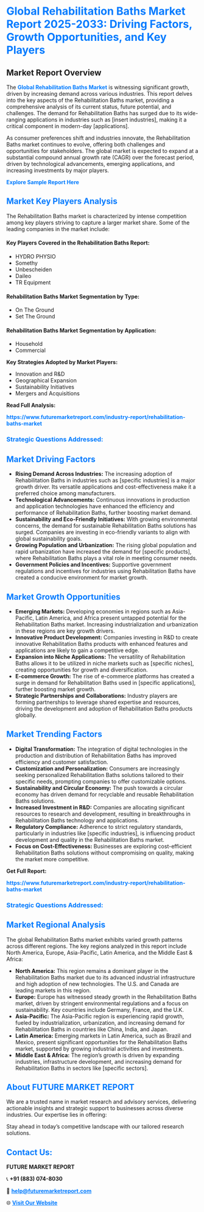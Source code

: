<h1 style="color: #007BFF;">Global Rehabilitation Baths Market Report 2025-2033: Driving Factors, Growth Opportunities, and Key Players</h1>

<section id="overview">
<h2>Market Report Overview</h2>
<p>The <a href="https://www.futuremarketreport.com/industry-report/rehabilitation-baths-market" style="color: #007BFF; text-decoration: none;"><strong>Global Rehabilitation Baths Market</strong></a> is witnessing significant growth, driven by increasing demand across various industries. This report delves into the key aspects of the Rehabilitation Baths market, providing a comprehensive analysis of its current status, future potential, and challenges. The demand for Rehabilitation Baths has surged due to its wide-ranging applications in industries such as [insert industries], making it a critical component in modern-day [applications].</p>
<p>As consumer preferences shift and industries innovate, the Rehabilitation Baths market continues to evolve, offering both challenges and opportunities for stakeholders. The global market is expected to expand at a substantial compound annual growth rate (CAGR) over the forecast period, driven by technological advancements, emerging applications, and increasing investments by major players.</p>
</section>

<section id="overview">
<p><a href="https://www.futuremarketreport.com/request-sample/reportId=90668" style="color: #007BFF; text-decoration: none;"><strong>Explore Sample Report Here</strong></a></p>
</section>

<section id="key-players">
<h2 style="color: #007BFF;">Market Key Players Analysis</h2>
<p>The Rehabilitation Baths market is characterized by intense competition among key players striving to capture a larger market share. Some of the leading companies in the market include:</p>
<h4>Key Players Covered in the Rehabilitation Baths Report:</h4>
<ul><li>HYDRO PHYSIO</li><li>Somethy</li><li>Unbescheiden</li><li>Daileo</li><li>TR Equipment</li></ul>
<h4>Rehabilitation Baths Market Segmentation by Type:</h4>
<ul><li>On The Ground</li><li>Set The Ground</li></ul>

<h4>Rehabilitation Baths Market Segmentation by Application:</h4>
<ul><li>Household</li><li>Commercial</li></ul>
<p><strong>Key Strategies Adopted by Market Players:</strong></p>
<ul>
<li>Innovation and R&D</li>
<li>Geographical Expansion</li>
<li>Sustainability Initiatives</li>
<li>Mergers and Acquisitions</li>
</ul>
</section>

<section>
<p><strong>Read Full Analysis: </strong></p><a href="https://www.futuremarketreport.com/industry-report/rehabilitation-baths-market" style="color: #007BFF; text-decoration: none;"><strong>https://www.futuremarketreport.com/industry-report/rehabilitation-baths-market</strong></a>
<h3 style="color: #007BFF;">Strategic Questions Addressed:</h3>
</section>

<section id="driving-factors">
<h2 style="color: #007BFF;">Market Driving Factors</h2>
<ul>
<li><strong>Rising Demand Across Industries:</strong> The increasing adoption of Rehabilitation Baths in industries such as [specific industries] is a major growth driver. Its versatile applications and cost-effectiveness make it a preferred choice among manufacturers.</li>
<li><strong>Technological Advancements:</strong> Continuous innovations in production and application technologies have enhanced the efficiency and performance of Rehabilitation Baths, further boosting market demand.</li>
<li><strong>Sustainability and Eco-Friendly Initiatives:</strong> With growing environmental concerns, the demand for sustainable Rehabilitation Baths solutions has surged. Companies are investing in eco-friendly variants to align with global sustainability goals.</li>
<li><strong>Growing Population and Urbanization:</strong> The rising global population and rapid urbanization have increased the demand for [specific products], where Rehabilitation Baths plays a vital role in meeting consumer needs.</li>
<li><strong>Government Policies and Incentives:</strong> Supportive government regulations and incentives for industries using Rehabilitation Baths have created a conducive environment for market growth.</li>
</ul>
</section>

<section id="growth-opportunities">
<h2 style="color: #007BFF;">Market Growth Opportunities</h2>
<ul>
<li><strong>Emerging Markets:</strong> Developing economies in regions such as Asia-Pacific, Latin America, and Africa present untapped potential for the Rehabilitation Baths market. Increasing industrialization and urbanization in these regions are key growth drivers.</li>
<li><strong>Innovative Product Development:</strong> Companies investing in R&D to create innovative Rehabilitation Baths products with enhanced features and applications are likely to gain a competitive edge.</li>
<li><strong>Expansion into Niche Applications:</strong> The versatility of Rehabilitation Baths allows it to be utilized in niche markets such as [specific niches], creating opportunities for growth and diversification.</li>
<li><strong>E-commerce Growth:</strong> The rise of e-commerce platforms has created a surge in demand for Rehabilitation Baths used in [specific applications], further boosting market growth.</li>
<li><strong>Strategic Partnerships and Collaborations:</strong> Industry players are forming partnerships to leverage shared expertise and resources, driving the development and adoption of Rehabilitation Baths products globally.</li>
</ul>
</section>

<section id="trending-factors">
<h2 style="color: #007BFF;">Market Trending Factors</h2>
<ul>
<li><strong>Digital Transformation:</strong> The integration of digital technologies in the production and distribution of Rehabilitation Baths has improved efficiency and customer satisfaction.</li>
<li><strong>Customization and Personalization:</strong> Consumers are increasingly seeking personalized Rehabilitation Baths solutions tailored to their specific needs, prompting companies to offer customizable options.</li>
<li><strong>Sustainability and Circular Economy:</strong> The push towards a circular economy has driven demand for recyclable and reusable Rehabilitation Baths solutions.</li>
<li><strong>Increased Investment in R&D:</strong> Companies are allocating significant resources to research and development, resulting in breakthroughs in Rehabilitation Baths technology and applications.</li>
<li><strong>Regulatory Compliance:</strong> Adherence to strict regulatory standards, particularly in industries like [specific industries], is influencing product development and quality in the Rehabilitation Baths market.</li>
<li><strong>Focus on Cost-Effectiveness:</strong> Businesses are exploring cost-efficient Rehabilitation Baths solutions without compromising on quality, making the market more competitive.</li>
</ul>
</section>

<section>
<p><strong>Get Full Report: </strong></p><a href="https://www.futuremarketreport.com/industry-report/rehabilitation-baths-market" style="color: #007BFF; text-decoration: none;"><strong>https://www.futuremarketreport.com/industry-report/rehabilitation-baths-market</strong></a>
<h3 style="color: #007BFF;">Strategic Questions Addressed:</h3>
</section>


<section id="regional-analysis">
<h2 style="color: #007BFF;">Market Regional Analysis</h2>
<p>The global Rehabilitation Baths market exhibits varied growth patterns across different regions. The key regions analyzed in this report include North America, Europe, Asia-Pacific, Latin America, and the Middle East & Africa:</p>
<ul>
<li><strong>North America:</strong> This region remains a dominant player in the Rehabilitation Baths market due to its advanced industrial infrastructure and high adoption of new technologies. The U.S. and Canada are leading markets in this region.</li>
<li><strong>Europe:</strong> Europe has witnessed steady growth in the Rehabilitation Baths market, driven by stringent environmental regulations and a focus on sustainability. Key countries include Germany, France, and the U.K.</li>
<li><strong>Asia-Pacific:</strong> The Asia-Pacific region is experiencing rapid growth, fueled by industrialization, urbanization, and increasing demand for Rehabilitation Baths in countries like China, India, and Japan.</li>
<li><strong>Latin America:</strong> Emerging markets in Latin America, such as Brazil and Mexico, present significant opportunities for the Rehabilitation Baths market, supported by growing industrial activities and investments.</li>
<li><strong>Middle East & Africa:</strong> The region’s growth is driven by expanding industries, infrastructure development, and increasing demand for Rehabilitation Baths in sectors like [specific sectors].</li>
</ul>
</section>

<footer>
<h2 style="color: #007BFF;">About FUTURE MARKET REPORT</h2>
<p>We are a trusted name in market research and advisory services, delivering actionable insights and strategic support to businesses across diverse industries. Our expertise lies in offering:</p>

<p>Stay ahead in today’s competitive landscape with our tailored research solutions.</p>

<h2 style="color: #007BFF;">Contact Us:</h2>
<p><strong>FUTURE MARKET REPORT</strong></p>
<p>📞 <strong>+91 (883) 074-8030</strong></p>
<p>📧 <strong><a href="mailto:help@futuremarketreport.com" style="color: #007BFF;">help@futuremarketreport.com</a></strong></p>
<p>🌐 <strong><a href="https://www.futuremarketreport.com/" style="color: #007BFF;">Visit Our Website</a></strong></p>
</footer>